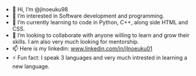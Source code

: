 - 👋 Hi, I’m @jlnoeuku98
- 👀 I’m interested in Software development and programming.
- 🌱 I’m currently learning to code in Python, C++, along side HTML and CSS.
- 💞️ I’m looking to collaborate with anyone willing to learn and grow their skills. I am also very much looking for mentorship.
- 📫 Here is my linkedin: www.linkedin.com/in/jlnoeuku01
- ⚡ Fun fact: I speak 3 languages and very much intrested in learning a new language.

<!---
jlnoeuku98/jlnoeuku98 is a ✨ special ✨ repository because its `README.md` (this file) appears on your GitHub profile.
You can click the Preview link to take a look at your changes.
--->
